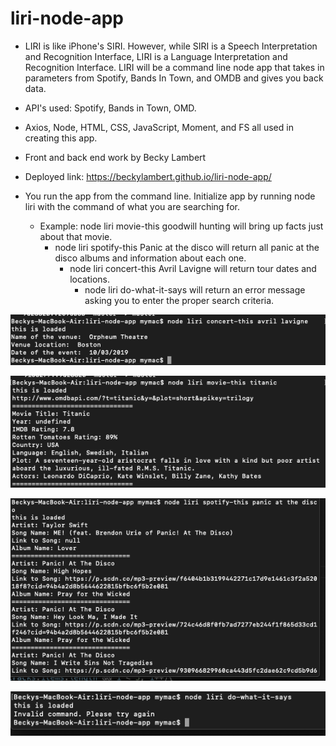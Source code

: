# liri-node-app

* LIRI is like iPhone's SIRI. However, while SIRI is a Speech Interpretation and Recognition Interface, LIRI is a Language Interpretation and Recognition Interface. LIRI will be a command line node app that takes in parameters from Spotify, Bands In Town, and OMDB and gives you back data. 

* API's used: Spotify, Bands in Town, OMD. 
* Axios, Node, HTML, CSS, JavaScript, Moment, and FS all used in creating this app.

* Front and back end work by Becky Lambert
* Deployed link: https://beckylambert.github.io/liri-node-app/ 

* You run the app from the command line. Initialize app by running node liri with the command of what you are searching for.
    * Example: node liri movie-this goodwill hunting will bring up facts just     about that movie.
        * node liri spotify-this Panic at the disco will return all panic at the disco albums and information about each one.
            * node liri concert-this Avril Lavigne will return tour dates and locations. 
                * node liri do-what-it-says will return an error message asking you to enter the proper search criteria. 






![bands in town screenshot](Images/concert-this.png)

![omdb screenshot](Images/movie-this.png)

![spotify screenshot](Images/spotify-this.png)

![do what it says screenshot](Images/do-what-it-says.png)
